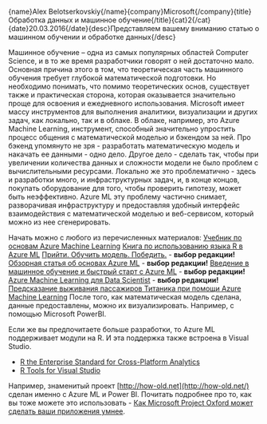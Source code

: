 {name}Alex Belotserkovskiy{/name}{company}Microsoft{/company}{title}Обработка данных и машинное обучение{/title}{cat}2{/cat}{date}20.03.2016{/date}{desc}Представляем вашему вниманию статью о машинном обучении и обработке данных{/desc}

Машинное обучение – одна из самых популярных областей Computer Science, и в то же время разработчики говорят о ней достаточно мало.  Основная причина этого в том, что теоретическая часть машинного обучения требует глубокой математической подготовки. Но необходимо понимать, что помимо теоретических основ, существует также и практическая сторона, которая оказывается значительно проще для освоения и ежедневного использования. Microsoft имеет массу инструментов для выполнения аналитики, визуализации и других задач, как локально, так и в облаке. В облаке, например, это Azure Machine Learning, инструмент, способный значительно упростить процесс общения с математической моделью и бэкендом за ней. Про бэкенд упомянуто не зря - разработать математическую модель и накачать ее данными - одно дело. Другое дело - сделать так, чтобы при увеличении количества данных и сложности модели не было проблем с вычислительными ресурсами. Локально же это проблематично - здесь и разработки много, и инфраструктурных задач, и, в конце концов, покупать оборудование для того, чтобы проверить гипотезу, может быть неэффективно.
Azure ML эту проблему частично снимает, разворачивая инфраструктуру и предоставляя удобный интерфейс взаимодействия с математической моделью и веб-сервисом, который можно из нее сгенерировать.
 
Начать можно с любого из перечисленных материалов:
[Учебник по основам Azure Machine Learning](https://na01.safelinks.protection.outlook.com/?url=http://download.microsoft.com/download/0/9/6/096170E9-23A2-4DA6-89F5-7F5079CB53AB/9780735698178.pdf&data=01%7C01%7Camevsha@064d.mgd.microsoft.com%7C67121faa892d4ea15dae08d2ffbbe327%7C72f988bf86f141af91ab2d7cd011db47%7C1&sdata=so4pFYVTeupksigZ9v4S5WsMxpS/Bjq5jATPAqsgHzA=) 
[Книга по использованию языка R в Azure ML](https://na01.safelinks.protection.outlook.com/?url=http://azureinfo.microsoft.com/rs/microsoftdemandcenter/images/EN-CNTNT-eBook-DataScienceintheCloudwithMicrosoft.pdf&data=01%7C01%7Camevsha@064d.mgd.microsoft.com%7C67121faa892d4ea15dae08d2ffbbe327%7C72f988bf86f141af91ab2d7cd011db47%7C1&sdata=wl/W8H9LDeHAWUN/Y4bbD%2boT3YhQ1jwqMer8mf1fxCk=) 
[Прийти. Обучить модель. Победить.](https://na01.safelinks.protection.outlook.com/?url=http://habrahabr.ru/post/271697/&data=01%7C01%7Camevsha@064d.mgd.microsoft.com%7C67121faa892d4ea15dae08d2ffbbe327%7C72f988bf86f141af91ab2d7cd011db47%7C1&sdata=qgR/MjHHE18Pazl%2b60G1zdDcVjdZfkBmZFlhfi22EaE=)  - **выбор редакции!**
[Обзорная статья об основах Azure ML](https://na01.safelinks.protection.outlook.com/?url=http://1drv.ms/1T9S0H2&data=01%7C01%7Camevsha@064d.mgd.microsoft.com%7C67121faa892d4ea15dae08d2ffbbe327%7C72f988bf86f141af91ab2d7cd011db47%7C1&sdata=FXZ%2b9aEhfWCFH7Th9c2d67irrrAYrckdi5fOXRLaJhU=) - **выбор редакции!**
[Введение в машинное обучение и быстрый старт с Azure ML](https://na01.safelinks.protection.outlook.com/?url=http://habrahabr.ru/company/microsoft/blog/236823/&data=01%7C01%7Camevsha@064d.mgd.microsoft.com%7C67121faa892d4ea15dae08d2ffbbe327%7C72f988bf86f141af91ab2d7cd011db47%7C1&sdata=Gj1knNRMO0wEE01hmK8A5dMy78c8w/Fu95RtUrJK/Q0=) - **выбор редакции!**
[Azure Machine Learning для Data Scientist](https://na01.safelinks.protection.outlook.com/?url=http://habrahabr.ru/company/microsoft/blog/254637/&data=01%7C01%7Camevsha@064d.mgd.microsoft.com%7C67121faa892d4ea15dae08d2ffbbe327%7C72f988bf86f141af91ab2d7cd011db47%7C1&sdata=jlC3p9XUifeLKEIrMt7wpM1G/byLx%2bdT388ze9kDTfc=) - **выбор редакции!**
[Предсказание выживания пассажиров Титаника при помощи Azure Machine Learning](https://na01.safelinks.protection.outlook.com/?url=http://habrahabr.ru/company/microsoft/blog/268039/&data=01%7C01%7Camevsha@064d.mgd.microsoft.com%7C67121faa892d4ea15dae08d2ffbbe327%7C72f988bf86f141af91ab2d7cd011db47%7C1&sdata=1rlqyhPLlMhq28OYz9O6bnny3beY%2bcYLivcTayPt24A=) 
После того, как математическая модель сделана, данные предоставлены, можно их визуализировать. Например, с помощью Microsoft PowerBI.
 
Если же вы предпочитаете больше разработки, то Azure ML поддерживает модули на R. И эта поддержка также встроена в Visual Studio.
 
- [R the Enterprise Standard for Cross-Platform Analytics](http://openness.microsoft.com/blog/2016/01/21/r-analytics-microsoft-updates/)
- [R Tools for Visual Studio](https://blogs.technet.microsoft.com/machinelearning/2016/03/09/announcing-r-tools-for-visual-studio-2/)
 
Например, знаменитый проект [http://how-old.net](http://how-old.net/) сделан именно с Azure ML и Power BI.
Почитать подробнее про то, как вы тоже можете это использовать - [Как Microsoft Project Oxford может сделать ваши приложения умнее](https://habrahabr.ru/company/microsoft/blog/263635/).
 

